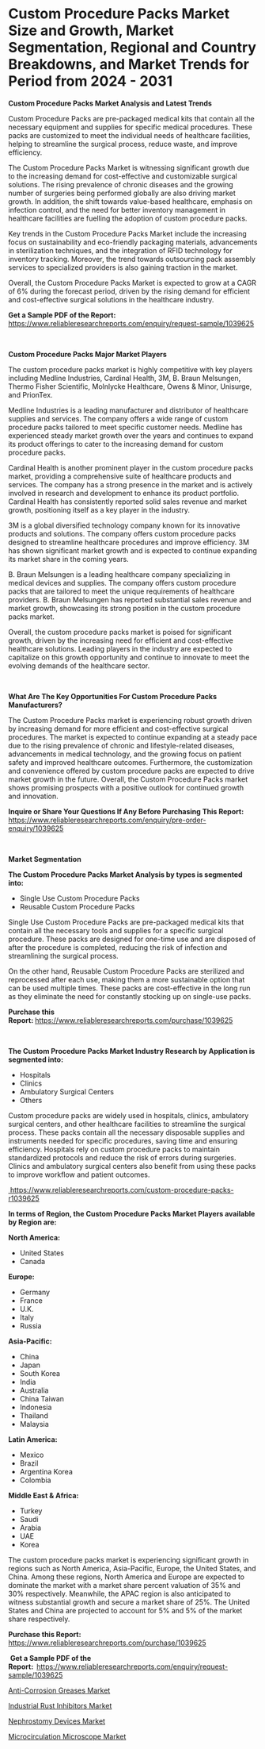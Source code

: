 <p><h1>Custom Procedure Packs Market Size and Growth, Market Segmentation, Regional and Country Breakdowns, and Market Trends for Period from 2024 -  2031</h1></p><p><strong>Custom Procedure Packs Market Analysis and Latest Trends</strong></p>
<p><p>Custom Procedure Packs are pre-packaged medical kits that contain all the necessary equipment and supplies for specific medical procedures. These packs are customized to meet the individual needs of healthcare facilities, helping to streamline the surgical process, reduce waste, and improve efficiency.</p><p>The Custom Procedure Packs Market is witnessing significant growth due to the increasing demand for cost-effective and customizable surgical solutions. The rising prevalence of chronic diseases and the growing number of surgeries being performed globally are also driving market growth. In addition, the shift towards value-based healthcare, emphasis on infection control, and the need for better inventory management in healthcare facilities are fuelling the adoption of custom procedure packs.</p><p>Key trends in the Custom Procedure Packs Market include the increasing focus on sustainability and eco-friendly packaging materials, advancements in sterilization techniques, and the integration of RFID technology for inventory tracking. Moreover, the trend towards outsourcing pack assembly services to specialized providers is also gaining traction in the market.</p><p>Overall, the Custom Procedure Packs Market is expected to grow at a CAGR of 6% during the forecast period, driven by the rising demand for efficient and cost-effective surgical solutions in the healthcare industry.</p></p>
<p><strong>Get a Sample PDF of the Report:&nbsp;</strong> <a href="https://www.reliableresearchreports.com/enquiry/request-sample/1039625">https://www.reliableresearchreports.com/enquiry/request-sample/1039625</a></p>
<p>&nbsp;</p>
<p><strong>Custom Procedure Packs Major Market Players</strong></p>
<p><p>The custom procedure packs market is highly competitive with key players including Medline Industries, Cardinal Health, 3M, B. Braun Melsungen, Thermo Fisher Scientific, Molnlycke Healthcare, Owens & Minor, Unisurge, and PrionTex.</p><p>Medline Industries is a leading manufacturer and distributor of healthcare supplies and services. The company offers a wide range of custom procedure packs tailored to meet specific customer needs. Medline has experienced steady market growth over the years and continues to expand its product offerings to cater to the increasing demand for custom procedure packs.</p><p>Cardinal Health is another prominent player in the custom procedure packs market, providing a comprehensive suite of healthcare products and services. The company has a strong presence in the market and is actively involved in research and development to enhance its product portfolio. Cardinal Health has consistently reported solid sales revenue and market growth, positioning itself as a key player in the industry.</p><p>3M is a global diversified technology company known for its innovative products and solutions. The company offers custom procedure packs designed to streamline healthcare procedures and improve efficiency. 3M has shown significant market growth and is expected to continue expanding its market share in the coming years.</p><p>B. Braun Melsungen is a leading healthcare company specializing in medical devices and supplies. The company offers custom procedure packs that are tailored to meet the unique requirements of healthcare providers. B. Braun Melsungen has reported substantial sales revenue and market growth, showcasing its strong position in the custom procedure packs market.</p><p>Overall, the custom procedure packs market is poised for significant growth, driven by the increasing need for efficient and cost-effective healthcare solutions. Leading players in the industry are expected to capitalize on this growth opportunity and continue to innovate to meet the evolving demands of the healthcare sector.</p></p>
<p>&nbsp;</p>
<p><strong>What Are The Key Opportunities For Custom Procedure Packs Manufacturers?</strong></p>
<p><p>The Custom Procedure Packs market is experiencing robust growth driven by increasing demand for more efficient and cost-effective surgical procedures. The market is expected to continue expanding at a steady pace due to the rising prevalence of chronic and lifestyle-related diseases, advancements in medical technology, and the growing focus on patient safety and improved healthcare outcomes. Furthermore, the customization and convenience offered by custom procedure packs are expected to drive market growth in the future. Overall, the Custom Procedure Packs market shows promising prospects with a positive outlook for continued growth and innovation.</p></p>
<p><strong>Inquire or Share Your Questions If Any Before Purchasing This Report:</strong> <a href="https://www.reliableresearchreports.com/enquiry/pre-order-enquiry/1039625">https://www.reliableresearchreports.com/enquiry/pre-order-enquiry/1039625</a></p>
<p>&nbsp;</p>
<p><strong>Market Segmentation</strong></p>
<p><strong>The Custom Procedure Packs Market Analysis by types is segmented into:</strong></p>
<p><ul><li>Single Use Custom Procedure Packs</li><li>Reusable Custom Procedure Packs</li></ul></p>
<p><p>Single Use Custom Procedure Packs are pre-packaged medical kits that contain all the necessary tools and supplies for a specific surgical procedure. These packs are designed for one-time use and are disposed of after the procedure is completed, reducing the risk of infection and streamlining the surgical process.</p><p>On the other hand, Reusable Custom Procedure Packs are sterilized and reprocessed after each use, making them a more sustainable option that can be used multiple times. These packs are cost-effective in the long run as they eliminate the need for constantly stocking up on single-use packs.</p></p>
<p><strong>Purchase this Report:&nbsp;</strong><a href="https://www.reliableresearchreports.com/purchase/1039625">https://www.reliableresearchreports.com/purchase/1039625</a></p>
<p>&nbsp;</p>
<p><strong>The Custom Procedure Packs Market Industry Research by Application is segmented into:</strong></p>
<p><ul><li>Hospitals</li><li>Clinics</li><li>Ambulatory Surgical Centers</li><li>Others</li></ul></p>
<p><p>Custom procedure packs are widely used in hospitals, clinics, ambulatory surgical centers, and other healthcare facilities to streamline the surgical process. These packs contain all the necessary disposable supplies and instruments needed for specific procedures, saving time and ensuring efficiency. Hospitals rely on custom procedure packs to maintain standardized protocols and reduce the risk of errors during surgeries. Clinics and ambulatory surgical centers also benefit from using these packs to improve workflow and patient outcomes.</p></p>
<p><a href="https://www.reliableresearchreports.com/custom-procedure-packs-r1039625">&nbsp;https://www.reliableresearchreports.com/custom-procedure-packs-r1039625</a></p>
<p><strong>In terms of Region, the Custom Procedure Packs Market Players available by Region are:</strong></p>
<p>
    <p> <strong> North America: </strong>
        <ul>
            <li>United States</li>
            <li>Canada</li>
        </ul>
        </p> 
    <p> <strong> Europe: </strong>
        <ul>
            <li>Germany</li>
            <li>France</li>
            <li>U.K.</li>
            <li>Italy</li>
            <li>Russia</li>
        </ul>
        </p> 
    <p> <strong> Asia-Pacific: </strong>
        <ul>
            <li>China</li>
            <li>Japan</li>
            <li>South Korea</li>
            <li>India</li>
            <li>Australia</li>
            <li>China Taiwan</li>
            <li>Indonesia</li>
            <li>Thailand</li>
            <li>Malaysia</li>
        </ul>
        </p> 
    <p> <strong> Latin America: </strong>
        <ul>
            <li>Mexico</li>
            <li>Brazil</li>
            <li>Argentina Korea</li>
            <li>Colombia</li>
        </ul>
        </p> 
    <p> <strong> Middle East & Africa: </strong>
        <ul>
            <li>Turkey</li>
            <li>Saudi</li>
            <li>Arabia</li>
            <li>UAE</li>
            <li>Korea</li>
        </ul>
    </p>
    </p>
<p><p>The custom procedure packs market is experiencing significant growth in regions such as North America, Asia-Pacific, Europe, the United States, and China. Among these regions, North America and Europe are expected to dominate the market with a market share percent valuation of 35% and 30% respectively. Meanwhile, the APAC region is also anticipated to witness substantial growth and secure a market share of 25%. The United States and China are projected to account for 5% and 5% of the market share respectively.</p></p>
<p><strong>Purchase this Report: </strong><a href="https://www.reliableresearchreports.com/purchase/1039625">https://www.reliableresearchreports.com/purchase/1039625</a></p>
<p>&nbsp;<strong>Get a Sample PDF of the Report:&nbsp;&nbsp;</strong><a href="https://www.reliableresearchreports.com/enquiry/request-sample/1039625">https://www.reliableresearchreports.com/enquiry/request-sample/1039625</a></p>
<p><strong></strong></p>
<p><p><a href="https://issuu.com/reportprime-2/docs/anti-corrosion-greases-market-size-2030.pptx">Anti-Corrosion Greases Market</a></p><p><a href="https://issuu.com/reportprime-2/docs/industrial-rust-inhibitors-market-size-2030.pptx">Industrial Rust Inhibitors Market</a></p><p><a href="https://github.com/nicholepatriciadoylenwnrjr0/Market-Research-Report-List-2/blob/main/nephrostomy-devices-market.md">Nephrostomy Devices Market</a></p><p><a href="https://github.com/gamblestampleyjenny50m5sl6/Market-Research-Report-List-2/blob/main/microcirculation-microscope-market.md">Microcirculation Microscope Market</a></p></p>